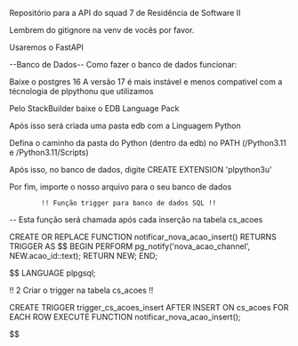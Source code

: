 Repositório para a API do squad 7 de Residência de Software II

Lembrem do gitignore na venv de vocês por favor.

Usaremos o FastAPI

--Banco de Dados-- Como fazer o banco de dados funcionar:

Baixe o postgres 16 A versão 17 é mais instável e menos compativel com a técnologia de plpythonu que utilizamos

Pelo StackBuilder baixe o EDB Language Pack

Após isso será criada uma pasta edb com a Linguagem Python

Defina o caminho da pasta do Python (dentro da edb) no PATH (/Python3.11 e /Python3.11/Scripts)

Após isso, no banco de dados, digite CREATE EXTENSION 'plpython3u'

Por fim, importe o nosso arquivo para o seu banco de dados

            !! Função trigger para banco de dados SQL !!

-- Esta função será chamada após cada inserção na tabela cs_acoes

CREATE OR REPLACE FUNCTION notificar_nova_acao_insert()
RETURNS TRIGGER AS $$
BEGIN
PERFORM pg_notify('nova_acao_channel', NEW.acao_id::text);
RETURN NEW;
END;

$$
LANGUAGE plpgsql;

!! 2 Criar o trigger na tabela cs_acoes !!

CREATE TRIGGER trigger_cs_acoes_insert
AFTER INSERT ON cs_acoes
FOR EACH ROW
EXECUTE FUNCTION notificar_nova_acao_insert();

$$
